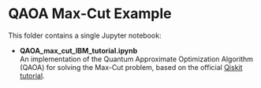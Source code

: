 # QAOA Max-Cut Example

This folder contains a single Jupyter notebook:

- **QAOA_max_cut_IBM_tutorial.ipynb**  
  An implementation of the Quantum Approximate Optimization Algorithm (QAOA) for solving the Max-Cut problem, based on the official [Qiskit tutorial](https://learning.quantum.ibm.com/tutorial/quantum-approximate-optimization-algorithm).

